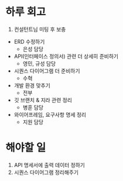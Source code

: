# 하루 회고
1. 컨설턴트님 미팅 후 보충 
- ERD 수정하기
    - 은성 담당
- API(인터페이스 정의서) 관련 더 상세히 준비하기
    - 영민, 규성 담당
- 시퀀스 다이어그램 더 준비하기
    - 수혁
- 개발 환경 맞추기
    - 전부 
- 깃 브랜치 & 지라 관련 정리
    - 병훈 담당
- 와이어프레임, 요구사항 명세 정리
    - 지원 담당


# 해야할 일
1. API 명세서에 출력 데이터 정하기
2. 시퀀스 다이어그램 정리해주기

